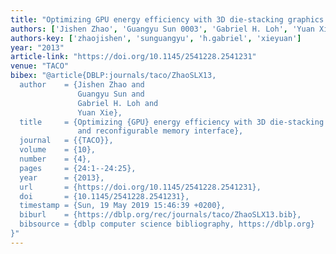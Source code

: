 ```yaml
---
title: "Optimizing GPU energy efficiency with 3D die-stacking graphics memory and reconfigurable memory interface"
authors: ['Jishen Zhao', 'Guangyu Sun 0003', 'Gabriel H. Loh', 'Yuan Xie 0001']
authors-key: ['zhaojishen', 'sunguangyu', 'h.gabriel', 'xieyuan']
year: "2013"
article-link: "https://doi.org/10.1145/2541228.2541231"
venue: "TACO"
bibex: "@article{DBLP:journals/taco/ZhaoSLX13,
  author    = {Jishen Zhao and
               Guangyu Sun and
               Gabriel H. Loh and
               Yuan Xie},
  title     = {Optimizing {GPU} energy efficiency with 3D die-stacking graphics memory
               and reconfigurable memory interface},
  journal   = {{TACO}},
  volume    = {10},
  number    = {4},
  pages     = {24:1--24:25},
  year      = {2013},
  url       = {https://doi.org/10.1145/2541228.2541231},
  doi       = {10.1145/2541228.2541231},
  timestamp = {Sun, 19 May 2019 15:46:39 +0200},
  biburl    = {https://dblp.org/rec/journals/taco/ZhaoSLX13.bib},
  bibsource = {dblp computer science bibliography, https://dblp.org}
}"
---
```

